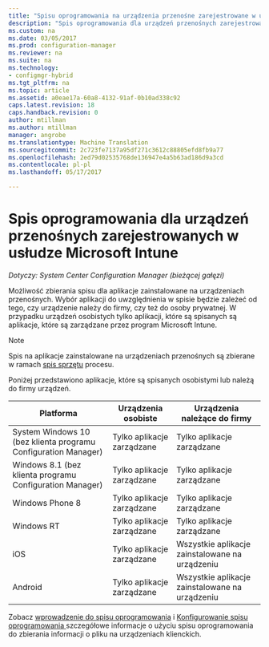 ```yaml
---
title: "Spisu oprogramowania na urządzenia przenośne zarejestrowane w usłudze Microsoft Intune | Dokumentacja firmy Microsoft"
description: "Spis oprogramowania dla urządzeń przenośnych zarejestrowanych w usłudze Microsoft Intune."
ms.custom: na
ms.date: 03/05/2017
ms.prod: configuration-manager
ms.reviewer: na
ms.suite: na
ms.technology:
- configmgr-hybrid
ms.tgt_pltfrm: na
ms.topic: article
ms.assetid: a0eae17a-60a8-4132-91af-0b10ad338c92
caps.latest.revision: 18
caps.handback.revision: 0
author: mtillman
ms.author: mtillman
manager: angrobe
ms.translationtype: Machine Translation
ms.sourcegitcommit: 2c723fe7137a95df271c3612c88805efd8fb9a77
ms.openlocfilehash: 2ed79d02535768de136947e4a5b63ad186d9a3cd
ms.contentlocale: pl-pl
ms.lasthandoff: 05/17/2017

---
```

# <a name="software-inventory-for-mobile-devices-enrolled-with-microsoft-intune"></a>Spis oprogramowania dla urządzeń przenośnych zarejestrowanych w usłudze Microsoft Intune

*Dotyczy: System Center Configuration Manager (bieżącej gałęzi)*

 Możliwość zbierania spisu dla aplikacje zainstalowane na urządzeniach przenośnych. Wybór aplikacji do uwzględnienia w spisie będzie zależeć od tego, czy urządzenie należy do firmy, czy też do osoby prywatnej. W przypadku urządzeń osobistych tylko aplikacji, które są spisanych są aplikacje, które są zarządzane przez program Microsoft Intune.  

> [!NOTE]  
>  Spis na aplikacje zainstalowane na urządzeniach przenośnych są zbierane w ramach [spis sprzętu](mobile-device-hardware-inventory-hybrid.md) procesu.  

 Poniżej przedstawiono aplikacje, które są spisanych osobistymi lub należą do firmy urządzeń.  

|Platforma|Urządzenia osobiste|Urządzenia należące do firmy|  
|--------------|---------------------------------|--------------------------------|  
|System Windows 10 (bez klienta programu Configuration Manager)|Tylko aplikacje zarządzane|Tylko aplikacje zarządzane|
|Windows 8.1 (bez klienta programu Configuration Manager)|Tylko aplikacje zarządzane|Tylko aplikacje zarządzane|  
|Windows Phone 8|Tylko aplikacje zarządzane|Tylko aplikacje zarządzane|  
|Windows RT|Tylko aplikacje zarządzane|Tylko aplikacje zarządzane|  
|iOS|Tylko aplikacje zarządzane|Wszystkie aplikacje zainstalowane na urządzeniu|  
|Android|Tylko aplikacje zarządzane|Wszystkie aplikacje zainstalowane na urządzeniu|  

Zobacz [wprowadzenie do spisu oprogramowania](../../core/clients/manage/inventory/introduction-to-software-inventory.md) i [Konfigurowanie spisu oprogramowania ](../../core/clients/manage/inventory/configure-software-inventory.md) szczegółowe informacje o użyciu spisu oprogramowania do zbierania informacji o pliku na urządzeniach klienckich.


